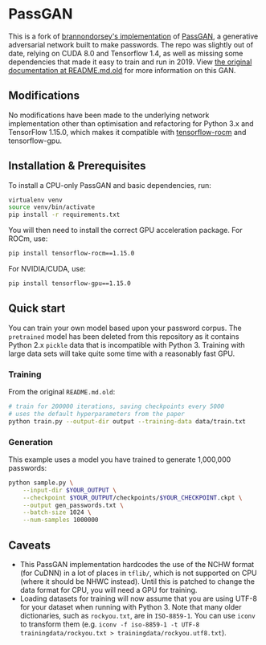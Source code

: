 # PassGAN

This is a fork of [brannondorsey's implementation](https://github.com/brannondorsey/PassGAN) of [PassGAN](https://arxiv.org/abs/1709.00440), a generative adversarial network built to make passwords. The repo was slightly out of date, relying on CUDA 8.0 and Tensorflow 1.4, as well as missing some dependencies that made it easy to train and run in 2019. View [the original documentation at README.md.old](README.md.old) for more information on this GAN.

## Modifications

No modifications have been made to the underlying network implementation other than optimisation and refactoring for Python 3.x and TensorFlow 1.15.0, which makes it compatible with [tensorflow-rocm](https://rocm.github.io/tensorflow.html) and tensorflow-gpu.

## Installation & Prerequisites

To install a CPU-only PassGAN and basic dependencies, run:

````bash
virtualenv venv
source venv/bin/activate
pip install -r requirements.txt
````

You will then need to install the correct GPU acceleration package. For ROCm, use:

````bash
pip install tensorflow-rocm==1.15.0
````

For NVIDIA/CUDA, use:

````bash
pip install tensorflow-gpu==1.15.0
````

## Quick start

You can train your own model based upon your password corpus. The `pretrained` model has been deleted from this repository as it contains Python 2.x `pickle` data that is incompatible with Python 3. Training with large data sets will take quite some time with a reasonably fast GPU.

### Training

From the original `README.md.old`:

```bash
# train for 200000 iterations, saving checkpoints every 5000
# uses the default hyperparameters from the paper
python train.py --output-dir output --training-data data/train.txt
```

### Generation

This example uses a model you have trained to generate 1,000,000 passwords:

```bash
python sample.py \
	--input-dir $YOUR_OUTPUT \
	--checkpoint $YOUR_OUTPUT/checkpoints/$YOUR_CHECKPOINT.ckpt \
	--output gen_passwords.txt \
	--batch-size 1024 \
	--num-samples 1000000
```

## Caveats

* This PassGAN implementation hardcodes the use of the NCHW format (for CuDNN) in a lot of places in `tflib/`, which is not supported on CPU (where it should be NHWC instead). Until this is patched to change the data format for CPU, you will need a GPU for training.
* Loading datasets for training will now assume that you are using UTF-8 for your dataset when running with Python 3. Note that many older dictionaries, such as `rockyou.txt`, are in `ISO-8859-1`. You can use `iconv` to transform them (e.g. `iconv -f iso-8859-1 -t UTF-8 trainingdata/rockyou.txt > trainingdata/rockyou.utf8.txt`).